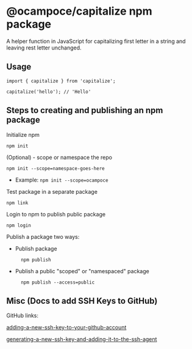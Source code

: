 # @ocampoce/capitalize npm package

A helper function in JavaScript for capitalizing first letter in a string and leaving rest letter unchanged.

## Usage

```
import { capitalize } from 'capitalize';

capitalize('hello'); // 'Hello'
```

## Steps to creating and publishing an npm package

Initialize npm

    npm init

(Optional) - scope or namespace the repo

    npm init --scope=namespace-goes-here

- Example: `npm init --scope=ocampoce`

Test package in a separate package

    npm link

Login to npm to publish public package

    npm login

Publish a package two ways:

- Publish package

        npm publish

- Publish a public "scoped" or "namespaced" package

        npm publish --access=public

## Misc (Docs to add SSH Keys to GitHub)

GitHub links:

[adding-a-new-ssh-key-to-your-github-account](https://docs.github.com/en/authentication/connecting-to-github-with-ssh/adding-a-new-ssh-key-to-your-github-account)

[generating-a-new-ssh-key-and-adding-it-to-the-ssh-agent](https://docs.github.com/en/authentication/connecting-to-github-with-ssh/generating-a-new-ssh-key-and-adding-it-to-the-ssh-agent)
